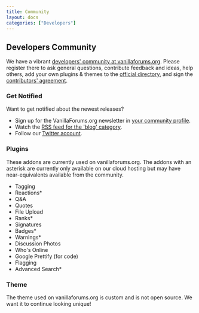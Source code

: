 ```yaml
---
title: Community
layout: docs
categories: ["Developers"]
---
```


## Developers Community

We have a vibrant [developers' community at vanillaforums.org](http://vanillaforums.org/discussions/). Please register there to ask general questions, contribute feedback and ideas, help others, add your own plugins & themes to the [official directory](http://vanillaforums.org/addons), and sign the [contributors' agreement](http://vanillaforums.org/contributors).

### Get Notified

Want to get notified about the newest releases?

* Sign up for the VanillaForums.org newsletter in [your community profile](http://vanillaforums.org/profile/edit).
* Watch the [RSS feed for the 'blog' category](http://vanillaforums.org/categories/blog/feed.rss).
* Follow our [Twitter account](http://twitter.com/vanilla).

### Plugins

These addons are currently used on vanillaforums.org. The addons with an asterisk are currently only available on our cloud hosting but may have near-equivalents available from the community.

* Tagging
* Reactions*
* Q&A
* Quotes
* File Upload
* Ranks*
* Signatures
* Badges*
* Warnings*
* Discussion Photos
* Who's Online
* Google Prettify (for code)
* Flagging
* Advanced Search*

### Theme

The theme used on vanillaforums.org is custom and is not open source. We want it to continue looking unique!
